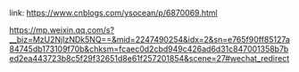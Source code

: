 link: https://www.cnblogs.com/ysocean/p/6870069.html

https://mp.weixin.qq.com/s?__biz=MzU2NjIzNDk5NQ==&mid=2247490254&idx=2&sn=e765f90ff85127a84745db173109f70b&chksm=fcaec0d2cbd949c426ad6d31c847001358b7bed2ea443723b8c5f29f32651d8e61f257201854&scene=27#wechat_redirect
